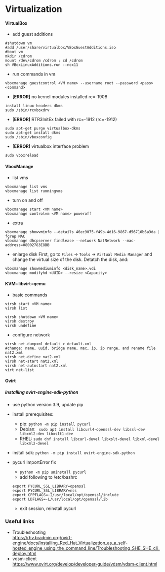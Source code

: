 # Virtualization
#### VirtualBox
* add guest additions  
```
#shutdown vm  
#add /user/share/virtualbox/VBoxGuestAdditions.iso  
#boot vm  
mkdir /cdrom  
mount /dev/cdrom /cdrom ; cd /cdrom  
sh VBoxLinuxAdditions.run --nox11 
```

* run commands in vm  
```
vboxmanage guestcontrol <VM name> --username root --password <pass> <command>
```

* **\[ERROR\]** no kernel modules installed rc=-1908  
```
install linux-headers dkms  
sudo /sbin/rcvboxdrv  
```

* **\[ERROR\]** RTR3InitEx failed with rc=-1912 (rc=-1912)  
```
sudo apt-get purge virtualbox-dkms
sudo apt-get install dkms  
sudo /sbin/vboxconfig
```

* **\[ERROR\]** virtualbox interface problem  
```
sudo vboxreload
```


#### VboxManage
* list vms
```
vboxmanage list vms
vboxmanage list runningvms
```

* turn on and off
```
vboxmanage start <VM name>
vboxmanage controlvm <VM name> poweroff
```

* extra
```
vboxmanage showvminfo --details 46ec9075-f49b-4d16-9867-d56710b6a3da | fgrep MAC
vboxmanage dhcpserver findlease --network NatNetwork --mac-address=08002783E8BB
```

* enlarge disk
First, go to `Files` -> `Tools` -> `Virtual Media Manager` 
and change the virtual size of the disk. Detatch the disk, and:
```
vboxmanage showmediuminfo <disk_name>.vdi
vboxmanage modifyhd <UUID> --resize <Capacity>
```


#### KVM+libvirt+qemu
* basic commands 
```
virsh start <VM name>
virsh list

virsh shutdown <VM name>
virsh destroy 
virsh undefine 
```

* configure network 
```
virsh net-dumpxml default > default.xml
#change: name, uuid, bridge name, mac, ip, ip range, and rename file nat2.xml
virsh net-define nat2.xml
virsh net-start nat2.xml
virsh net-autostart nat2.xml
virt net-list
```

#### Ovirt
##### installing ovirt-engine-sdk-python
* use python version 3.9, update pip
* install prerequisites:
    * pip: ```python -m pip install pycurl```
    * Debian: ``` sudo apt install libcurl4-openssl-dev libssl-dev libxml2-dev libxslt1-dev```
    * RHEL: ```sudo dnf install libcurl-devel libxslt-devel libxml-devel libxml2-devel```
* install sdk: ```python -m pip install ovirt-engine-sdk-python```

* pycurl ImportError fix
    * ```python -m pip uninstall pycurl```
    * add following to /etc/bashrc
    ```
    export PYCURL_SSL_LIBRARY=openssl
    export PYCURL_SSL_LIBRARY=nss
    export CPPFLAGS=-I/usr/local/opt/openssl/include
    export LDFLAGS=-L/usr/local/opt/openssl/lib
    ```
    * exit session, reinstall pycurl

### Useful links
* Troubleshooting  
https://rhv.bradmin.org/ovirt-engine/docs/Installing_Red_Hat_Virtualization_as_a_self-hosted_engine_using_the_command_line/Troubleshooting_SHE_SHE_cli_deploy.html
* vdsm-client  
https://www.ovirt.org/develop/developer-guide/vdsm/vdsm-client.html

